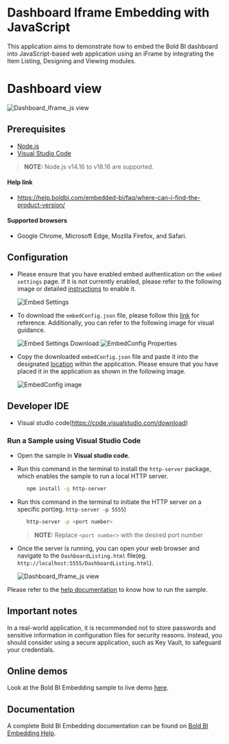 # Dashboard Iframe Embedding with JavaScript

  This application aims to demonstrate how to embed the Bold BI dashboard into JavaScript-based web application using an iFrame by integrating the Item Listing, Designing and Viewing modules.
# Dashboard view

 ![Dashboard_Iframe_js view](https://github.com/boldbi/iframe-dashboard-javascript-sample/assets/129487075/645a8740-c404-4893-b914-da531a0b4bc1)

## Prerequisites

 * [Node.js](https://nodejs.org/en/)
 * [Visual Studio Code](https://code.visualstudio.com/download)

 > **NOTE:** Node.js v14.16 to v18.16 are supported.

#### Help link

* https://help.boldbi.com/embedded-bi/faq/where-can-i-find-the-product-version/

#### Supported browsers
  
* Google Chrome, Microsoft Edge, Mozilla Firefox, and Safari.

## Configuration

* Please ensure that you have enabled embed authentication on the `embed settings` page. If it is not currently enabled, please refer to the following image or detailed [instructions](https://help.boldbi.com/site-administration/embed-settings/#get-embed-secret-code) to enable it.

    ![Embed Settings](https://github.com/boldbi/aspnet-core-sample/assets/91586758/b3a81978-9eb4-42b2-92bb-d1e2735ab007)

* To download the `embedConfig.json` file, please follow this [link](https://help.boldbi.com/site-administration/embed-settings/#get-embed-configuration-file) for reference. Additionally, you can refer to the following image for visual guidance.

    ![Embed Settings Download](https://github.com/boldbi/aspnet-core-sample/assets/91586758/d27d4cfc-6a3e-4c34-975e-f5f22dea6172)
    ![EmbedConfig Properties](https://github.com/boldbi/aspnet-core-sample/assets/91586758/d6ce925a-0d4c-45d2-817e-24d6d59e0d63)

* Copy the downloaded `embedConfig.json` file and paste it into the designated [location](https://github.com/boldbi/iframe-dashboard-javascript-sample/tree/master) within the application. Please ensure that you have placed it in the application as shown in the following image.
  
    ![EmbedConfig image](https://github.com/boldbi/iframe-dashboard-javascript-sample/assets/129487075/15db9675-ab67-4478-a89e-4786986a564d)

 ## Developer IDE

  * Visual studio code(https://code.visualstudio.com/download)
  
### Run a Sample using Visual Studio Code

 * Open the sample in **Visual studio code**.

 * Run this command in the terminal to install the `http-server` package, which enables the sample to run a local HTTP server.

     ```bash
        npm install -g http-server
     ```
 * Run this command in the terminal to initiate the HTTP server on a specific port(eg. `http-server -p 5555`)
   
     ```bash
        http-server -p <port number>
      ```
     > **NOTE:** Replace `<port number>` with the desired port number
     
 * Once the server is running, you can open your web browser and navigate to the `DashboardListing.html` file(eg. `http://localhost:5555/DashboardListing.html`).

    ![Dashboard_Iframe_js view](https://github.com/boldbi/iframe-dashboard-javascript-sample/assets/129487075/e3ddd24c-91e9-479f-aafe-dc41637d9be0)

Please refer to the [help documentation](https://help.boldbi.com/embedding-options/iframe-embedding/sample/dashboard-embedding/javascript/#how-to-run-the-sample) to know how to run the sample.

## Important notes

In a real-world application, it is recommended not to store passwords and sensitive information in configuration files for security reasons. Instead, you should consider using a secure application, such as Key Vault, to safeguard your credentials.

## Online demos

Look at the Bold BI Embedding sample to live demo [here](https://samples.boldbi.com/embed).

## Documentation

A complete Bold BI Embedding documentation can be found on [Bold BI Embedding Help](https://help.boldbi.com/embedding-options/iframe-embedding/).
    
